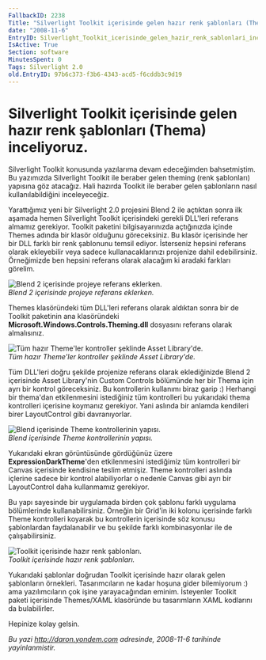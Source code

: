 ```yaml
---
FallbackID: 2238
Title: "Silverlight Toolkit içerisinde gelen hazır renk şablonları (Thema) inceliyoruz."
date: "2008-11-6"
EntryID: Silverlight_Toolkit_icerisinde_gelen_hazir_renk_sablonlari_inceliyoruz
IsActive: True
Section: software
MinutesSpent: 0
Tags: Silverlight 2.0
old.EntryID: 97b6c373-f3b6-4343-acd5-f6cddb3c9d19
---
```

# Silverlight Toolkit içerisinde gelen hazır renk şablonları (Thema) inceliyoruz.
Silverlight Toolkit konusunda yazılarıma devam edeceğimden bahsetmiştim.
Bu yazımızda Silverlight Toolkit ile beraber gelen theming (renk
şablonları) yapısına göz atacağız. Hali hazırda Toolkit ile beraber
gelen şablonların nasıl kullanılabildiğini inceleyeceğiz.

Yarattığımız yeni bir Silverlight 2.0 projesini Blend 2 ile açtıktan
sonra ilk aşamada hemen Silverlight Toolkit içerisindeki gerekli
DLL'leri referans almamız gerekiyor. Toolkit paketini bilgisayarınızda
açtığınızda içinde Themes adında bir klasör olduğunu göreceksiniz. Bu
klasör içerisinde her bir DLL farklı bir renk şablonunu temsil ediyor.
İsterseniz hepsini referans olarak ekleyebilir veya sadece
kullanacaklarınızı projenize dahil edebilirsiniz. Örneğimizde ben
hepsini referans olarak alacağım ki aradaki farkları görelim.

![Blend 2 içerisinde projeye referans
eklerken.](media/Silverlight_Toolkit_icerisinde_gelen_hazir_renk_sablonlari_inceliyoruz/05112008_1.png)\
*Blend 2 içerisinde projeye referans eklerken.*

Themes klasöründeki tüm DLL'leri referans olarak aldıktan sonra bir de
Toolkit paketinin ana klasöründeki
**Microsoft.Windows.Controls.Theming.dll** dosyasını referans olarak
almalısınız.

![Tüm hazır Theme'ler kontroller şeklinde Asset
Library'de.](media/Silverlight_Toolkit_icerisinde_gelen_hazir_renk_sablonlari_inceliyoruz/05112008_2.png)\
*Tüm hazır Theme'ler kontroller şeklinde Asset Library'de.*

Tüm DLL'leri doğru şekilde projenize referans olarak eklediğinizde Blend
2 içerisinde Asset Library'nin Custom Controls bölümünde her bir Thema
için ayrı bir kontrol göreceksiniz. Bu kontrollerin kullanımı biraz
garip :) Herhangi bir thema'dan etkilenmesini istediğiniz tüm
kontrolleri bu yukarıdaki thema kontrolleri içerisine koymanız
gerekiyor. Yani aslında bir anlamda kendileri birer LayoutControl gibi
davranıyorlar.

![Blend içerisinde Theme kontrollerinin
yapısı.](media/Silverlight_Toolkit_icerisinde_gelen_hazir_renk_sablonlari_inceliyoruz/05112008_3.png)\
*Blend içerisinde Theme kontrollerinin yapısı.*

Yukarıdaki ekran görüntüsünde gördüğünüz üzere
**ExpressionDarkTheme**'den etkilenmesini istediğimiz tüm kontrolleri
bir Canvas içerisinde kendisine teslim etmişiz. Theme kontrolleri
aslında içlerine sadece bir kontrol alabiliyorlar o nedenle Canvas gibi
ayrı bir LayoutControl daha kullanmamız gerekiyor.

Bu yapı sayesinde bir uygulamada birden çok şablonu farklı uygulama
bölümlerinde kullanabilirsiniz. Örneğin bir Grid'in iki kolonu
içerisinde farklı Theme kontrolleri koyarak bu kontrollerin içerisinde
söz konusu şablonlardan faydalanabilir ve bu şekilde farklı
kombinasyonlar ile de çalışabilirsiniz.

![Toolkit içerisinde hazır renk
şablonları.](media/Silverlight_Toolkit_icerisinde_gelen_hazir_renk_sablonlari_inceliyoruz/05112008_4.png)\
*Toolkit içerisinde hazır renk şablonları.*

Yukarıdaki şablonlar doğrudan Toolkit içerisinde hazır olarak gelen
şablonların örnekleri. Tasarımcıların ne kadar hoşuna gider bilemiyorum
:) ama yazılımcıların çok işine yarayacağından eminim. İsteyenler
Toolkit paketi içerisinde Themes/XAML klasöründe bu tasarımların XAML
kodlarını da bulabilirler.

Hepinize kolay gelsin.



*Bu yazi http://daron.yondem.com adresinde, 2008-11-6 tarihinde yayinlanmistir.*
